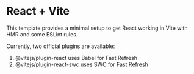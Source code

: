 # React + Vite

This template provides a minimal setup to get React working in Vite with HMR and some ESLint rules.

Currently, two official plugins are available:
 
1. @vitejs/plugin-react uses Babel for Fast Refresh
2. @vitejs/plugin-react-swc uses SWC for Fast Refresh
